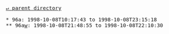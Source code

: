 <pre>
  <a href="../">&#x21b5; parent directory</a>
  
  * 96a: 1998-10-08T10:17:43 to 1998-10-08T23:15:18
  ** 96a<a href="w">w</a>: 1998-10-08T21:48:55 to 1998-10-08T22:10:30
</pre>
